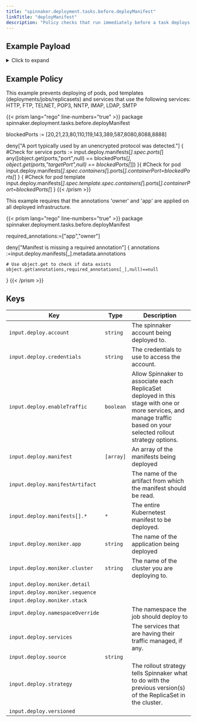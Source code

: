 ```yaml
---
title: "spinnaker.deployment.tasks.before.deployManifest"
linkTitle: "deployManifest"
description: "Policy checks that run immediately before a task deploys a spinnaker manifest"
---
```



## Example Payload

<details><summary>Click to expand</summary>

```json
{
  "input": {
    "deploy": {
      "account": "spinnaker",
      "credentials": "spinnaker",
      "enableTraffic": true,
      "events": [],
      "manifest": null,
      "manifestArtifact": null,
      "manifests": [
        {
          "apiVersion": "apps/v1",
          "kind": "Deployment",
          "metadata": {
            "annotations": {
              "artifact.spinnaker.io/location": "staging",
              "artifact.spinnaker.io/name": "hostname",
              "artifact.spinnaker.io/type": "kubernetes/deployment",
              "artifact.spinnaker.io/version": "",
              "moniker.spinnaker.io/application": "hostname",
              "moniker.spinnaker.io/cluster": "deployment hostname"
            },
            "labels": {
              "app.kubernetes.io/managed-by": "spinnaker",
              "app.kubernetes.io/name": "hostname"
            },
            "name": "hostname",
            "namespace": "staging"
          },
          "spec": {
            "replicas": 4,
            "selector": {
              "matchLabels": {
                "app": "hostname",
                "version": "v1"
              }
            },
            "strategy": {
              "rollingUpdate": {
                "maxSurge": 1,
                "maxUnavailable": 1
              },
              "type": "RollingUpdate"
            },
            "template": {
              "metadata": {
                "annotations": {
                  "artifact.spinnaker.io/location": "staging",
                  "artifact.spinnaker.io/name": "hostname",
                  "artifact.spinnaker.io/type": "kubernetes/deployment",
                  "artifact.spinnaker.io/version": "",
                  "moniker.spinnaker.io/application": "hostname",
                  "moniker.spinnaker.io/cluster": "deployment hostname",
                  "prometheus.io/port": "9113",
                  "prometheus.io/scrape": "true"
                },
                "labels": {
                  "app": "hostname",
                  "app.kubernetes.io/managed-by": "spinnaker",
                  "app.kubernetes.io/name": "hostname",
                  "version": "v1"
                }
              },
              "spec": {
                "containers": [
                  {
                    "image": "rstarmer/hostname:v1",
                    "imagePullPolicy": "Always",
                    "name": "hostname",
                    "resources": {},
                    "volumeMounts": [
                      {
                        "mountPath": "/etc/nginx/conf.d/nginx-status.conf",
                        "name": "nginx-status-conf",
                        "readOnly": true,
                        "subPath": "nginx.status.conf"
                      }
                    ]
                  },
                  {
                    "args": [
                      "-nginx.scrape-uri=http://localhost:8090/nginx_status"
                    ],
                    "image": "nginx/nginx-prometheus-exporter:0.3.0",
                    "imagePullPolicy": "Always",
                    "name": "nginx-exporter",
                    "ports": [
                      {
                        "containerPort": 9113,
                        "name": "nginx-ex-port",
                        "protocol": "TCP"
                      }
                    ]
                  }
                ],
                "restartPolicy": "Always",
                "volumes": [
                  {
                    "configMap": {
                      "defaultMode": 420,
                      "name": "nginx-status-conf-v000"
                    },
                    "name": "nginx-status-conf"
                  }
                ]
              }
            }
          }
        }
      ],
      "moniker": {
        "app": "hostname",
        "cluster": "deployment hostname",
        "detail": null,
        "sequence": null,
        "stack": null
      },
      "namespaceOverride": null,
      "optionalArtifacts": [],
      "requiredArtifacts": [],
      "services": null,
      "source": "text",
      "strategy": null,
      "versioned": null
    }
  }
}
```
</details>

## Example Policy

This example prevents deploying of pods, pod templates (deployments/jobs/replicasets) and services that use the following services: HTTP, FTP, TELNET, POP3, NNTP, IMAP, LDAP, SMTP

{{< prism lang="rego" line-numbers="true" >}}
package spinnaker.deployment.tasks.before.deployManifest

blockedPorts := [20,21,23,80,110,119,143,389,587,8080,8088,8888]

deny["A port typically used by an unencrypted protocol was detected."] {
    #Check for service
    ports := input.deploy.manifests[_].spec.ports[_]
    any([object.get(ports,"port",null) == blockedPorts[_], 
           object.get(ports,"targetPort",null) == blockedPorts[_]])
}{ 
    #Check for pod
    input.deploy.manifests[_].spec.containers[_].ports[_].containerPort=blockedPorts[_]
} { 
    #Check for pod template
    input.deploy.manifests[_].spec.template.spec.containers[_].ports[_].containerPort=blockedPorts[_]
    }
{{< /prism >}}

This example requires that the annotations 'owner' and 'app' are applied on all deployed infrastructure.

{{< prism lang="rego" line-numbers="true" >}}
package spinnaker.deployment.tasks.before.deployManifest

required_annotations:=["app","owner"]

deny["Manifest is missing a required annotation"] {
    annotations :=input.deploy.manifests[_].metadata.annotations 

    # Use object.get to check if data exists
    object.get(annotations,required_annotations[_],null)==null
}
{{< /prism >}}

## Keys

| Key                              | Type      | Description                                                                                                    |
| -------------------------------- | --------- | -------------------------------------------------------------------------------------------------------------- |
| `input.deploy.account`           | `string`  | The spinnaker account being deployed to.                                                                       |
| `input.deploy.credentials`       | `string`  | The credentials to use to access the account.                                                                  |
| `input.deploy.enableTraffic`     | `boolean` | Allow Spinnaker to associate each ReplicaSet deployed in this stage with one or more services, and manage traffic based on your selected rollout strategy options. |
| `input.deploy.manifest`          | `[array]` | An array of the manifests being deployed                                                                       |
| `input.deploy.manifestArtifact`  | ` `       | The name of the artifact from which the manifest should be read.                                               |
| `input.deploy.manifests[].*`     | `*`       | The entire Kubernetest manifest to be deployed.                                                                |
| `input.deploy.moniker.app`       | `string`  | The name of the application being deployed                                                                     |
| `input.deploy.moniker.cluster`   | `string`  | The name of the cluster you are deploying to.                                                                  |
| `input.deploy.moniker.detail`    | ` `       |                                                                                                                |
| `input.deploy.moniker.sequence`  | ` `       |                                                                                                                |
| `input.deploy.moniker.stack`     | ` `       |                                                                                                                |
| `input.deploy.namespaceOverride` | ` `       | The namespace the job should deploy to                                                                         |
| `input.deploy.services`          | ` `       | The services that are having their traffic managed, if any.                                                    |
| `input.deploy.source`            | `string`  |                                                                                                                |
| `input.deploy.strategy`          | ` `       | The rollout strategy tells Spinnaker what to do with the previous version(s) of the ReplicaSet in the cluster. |
| `input.deploy.versioned`         | ` `       |                                                                                                                |
